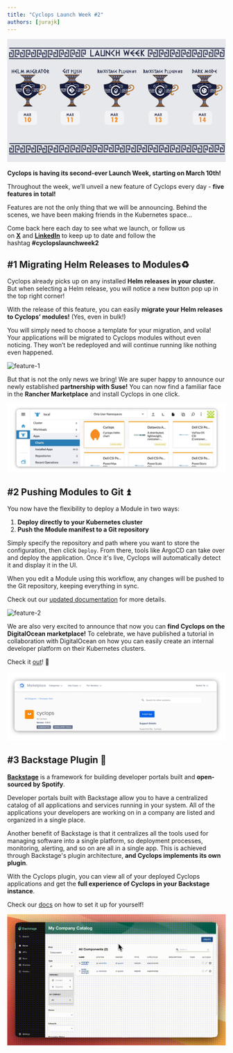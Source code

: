 ```yaml
---
title: "Cyclops Launch Week #2"
authors: [jurajk]
---
```


![launch-week-teaser](../../static/img/2025-03-04-launch-week-2/lw-cover.png)

**Cyclops is having its second-ever Launch Week, starting on March 10th!**

Throughout the week, we’ll unveil a new feature of Cyclops every day - **five features in total!**

Features are not the only thing that we will be announcing. Behind the scenes, we have been making friends in the Kubernetes space...

Come back here each day to see what we launch, or follow us on [**X**](https://x.com/CyclopsUI) and [**LinkedIn**](https://www.linkedin.com/company/96014689/) to keep up to date and follow the hashtag **#cyclopslaunchweek2**

## #1 **Migrating Helm Releases to Modules**♻️

Cyclops already picks up on any installed **Helm releases in your cluster.** But when selecting a Helm release, you will notice a new button pop up in the top right corner!

With the release of this feature, you can easily **migrate your Helm releases to Cyclops’ modules!** (Yes, even in bulk!)

You will simply need to choose a template for your migration, and voila! Your applications will be migrated to Cyclops modules without even noticing. They won’t be redeployed and will continue running like nothing even happened.

![feature-1](../../static/img/2025-03-04-launch-week-2/day_1.gif)

But that is not the only news we bring! We are super happy to announce our newly established **partnership with Suse!** You can now find a familiar face in the **Rancher Marketplace** and install Cyclops in one click.

![rancher](../../static/img/2025-03-04-launch-week-2/rancher_mp.png)

## #2 Pushing Modules to Git ⏫

You now have the flexibility to deploy a Module in two ways:

1. **Deploy directly to your Kubernetes cluster**
2. **Push the Module manifest to a Git repository**

Simply specify the repository and path where you want to store the configuration, then click `Deploy`. From there, tools like ArgoCD can take over and deploy the application. Once it's live, Cyclops will automatically detect it and display it in the UI.

When you edit a Module using this workflow, any changes will be pushed to the Git repository, keeping everything in sync.

Check out our [updated documentation](https://cyclops-ui.com/docs/installation/git-write) for more details.

![feature-2](../../static/img/2025-03-04-launch-week-2/day-2-speed.gif)

We are also very excited to announce that now you can **find Cyclops on the** **DigitalOcean marketplace!** To celebrate, we have published a tutorial in collaboration with DigitalOcean on how you can easily create an internal developer platform on their Kubernetes clusters.

Check it [out](https://www.digitalocean.com/community/tutorials/build-developer-platform-kubernetes-cyclops)! 🌊

![digital-ocean-cyclops](../../static/img/2025-03-04-launch-week-2/do-mp.png)

## #3 Backstage Plugin **🧩**

[**Backstage**](https://backstage.io/) is a framework for building developer portals built and **open-sourced by Spotify**.

Developer portals built with Backstage allow you to have a centralized catalog of all applications and services running in your system. All of the applications your developers are working on in a company are listed and organized in a single place.

Another benefit of Backstage is that it centralizes all the tools used for managing software into a single platform, so deployment processes, monitoring, alerting, and so on are all in a single app. This is achieved through Backstage's plugin architecture, **and Cyclops implements its own plugin**.

With the Cyclops plugin, you can view all of your deployed Cyclops applications and get the **full experience of Cyclops in your Backstage instance**.

Check our [docs](https://cyclops-ui.com/docs/backstage/modules-plugin) on how to set it up for yourself!

![feature-3](../../static/img/2025-03-04-launch-week-2/day-3.gif)
